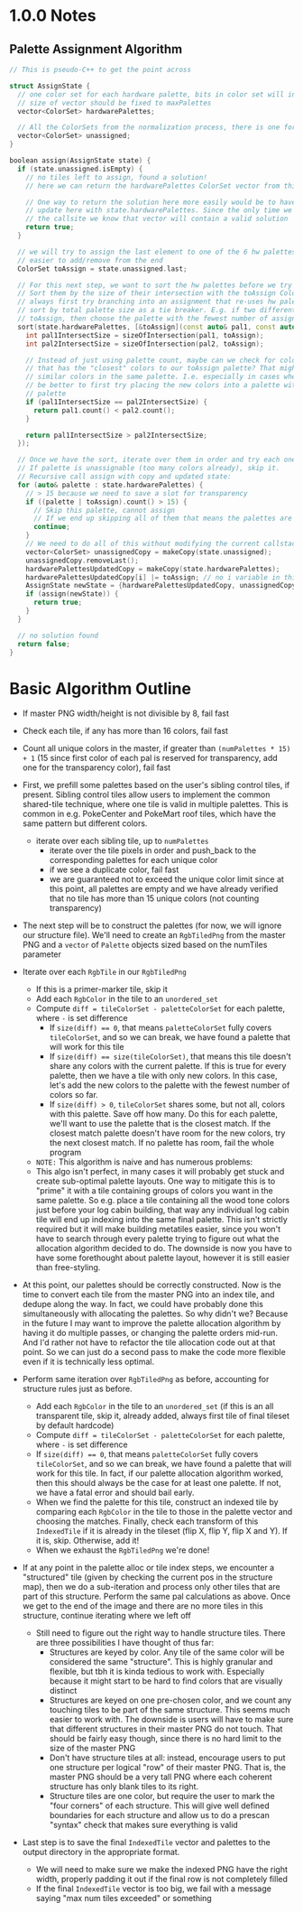 # 1.0.0 Notes

## Palette Assignment Algorithm
```C++
// This is pseudo-C++ to get the point across

struct AssignState {
  // one color set for each hardware palette, bits in color set will indicate which colors this HW will have
  // size of vector should be fixed to maxPalettes
  vector<ColorSet> hardwarePalettes;

  // All the ColorSets from the normalization process, there is one for each normalized tile
  vector<ColorSet> unassigned;
}

boolean assign(AssignState state) {
  if (state.unassigned.isEmpty) {
    // no tiles left to assign, found a solution!
    // here we can return the hardwarePalettes ColorSet vector from this stack frame's state struct, it is the solution

    // One way to return the solution here more easily would be to have assign take a `vector<ColorSet>& soln' that we
    // update here with state.hardwarePalettes. Since the only time we hit this branch is when a solution is found, at
    // the callsite we know that vector will contain a valid solution
    return true;
  }

  // we will try to assign the last element to one of the 6 hw palettes, last because it is a vector so
  // easier to add/remove from the end
  ColorSet toAssign = state.unassigned.last;

  // For this next step, we want to sort the hw palettes before we try iterating.
  // Sort them by the size of their intersection with the toAssign ColorSet. Effectively, this means that we will
  // always first try branching into an assignment that re-uses hw palettes more effectively. We can also secondarily
  // sort by total palette size as a tie breaker. E.g. if two different palettes have an intersection size of 1 with
  // toAssign, then choose the palette with the fewest number of assignments.
  sort(state.hardwarePalettes, [&toAssign](const auto& pal1, const auto& pal2){
    int pal1IntersectSize = sizeOfIntersection(pal1, toAssign);
    int pal2IntersectSize = sizeOfIntersection(pal2, toAssign);

    // Instead of just using palette count, maybe can we check for color distance here and try to choose the palette
    // that has the "closest" colors to our toAssign palette? That might be a good heuristic for attempting to keep
    // similar colors in the same palette. I.e. especially in cases where there are no palette intersections, it may
    // be better to first try placing the new colors into a palette with similar colors rather than into the smallest
    // palette
    if (pal1IntersectSize == pal2IntersectSize) {
      return pal1.count() < pal2.count();
    }

    return pal1IntersectSize > pal2IntersectSize;
  });

  // Once we have the sort, iterate over them in order and try each one, making a recursive call.
  // If palette is unassignable (too many colors already), skip it.
  // Recursive call assign with copy and updated state:
  for (auto& palette : state.hardwarePalettes) {
    // > 15 because we need to save a slot for transparency
    if ((palette | toAssign).count() > 15) {
      // Skip this palette, cannot assign
      // If we end up skipping all of them that means the palettes are all too full and we cannot assign this tile
      continue;
    }
    // We need to do all of this without modifying the current callstack's state variable, so make copies
    vector<ColorSet> unassignedCopy = makeCopy(state.unassigned);
    unassignedCopy.removeLast();
    hardwarePalettesUpdatedCopy = makeCopy(state.hardwarePalettes);
    hardwarePalettesUpdatedCopy[i] |= toAssign; // no i variable in this loop, translate to regular for loop
    AssignState newState = {hardwarePalettesUpdatedCopy, unassignedCopy};
    if (assign(newState)) {
      return true;
    }
  }

  // no solution found
  return false;
}
```

# Basic Algorithm Outline

+ If master PNG width/height is not divisible by 8, fail fast

+ Check each tile, if any has more than 16 colors, fail fast

+ Count all unique colors in the master, if greater than `(numPalettes * 15) + 1` (15 since first color of each pal
  is reserved for transparency, add one for the transparency color), fail fast

+ First, we prefill some palettes based on the user's sibling control tiles, if present. Sibling control tiles allow
  users to implement the common shared-tile technique, where one tile is valid in multiple palettes. This is common in
  e.g. PokeCenter and PokeMart roof tiles, which have the same pattern but different colors.
    + iterate over each sibling tile, up to `numPalettes`
        + iterate over the tile pixels in order and push_back to the corresponding palettes for each unique color
        + if we see a duplicate color, fail fast
        + we are guaranteed not to exceed the unique color limit since at this point, all palettes are empty and we have
          already verified that no tile has more than 15 unique colors (not counting transparency)

+ The next step will be to construct the palettes (for now, we will ignore our structure file). We'll need to create
  an `RgbTiledPng` from the master PNG and a `vector` of `Palette` objects sized based on the numTiles parameter

+ Iterate over each `RgbTile` in our `RgbTiledPng`
    + If this is a primer-marker tile, skip it
    + Add each `RgbColor` in the tile to an `unordered_set`
    + Compute `diff = tileColorSet - paletteColorSet` for each palette, where `-` is set difference
        + If `size(diff) == 0`, that means `paletteColorSet` fully covers `tileColorSet`, and so we can break, we have
          found a palette that will work for this tile
        + If `size(diff) == size(tileColorSet)`, that means this tile doesn't share any colors with the current palette.
          If this is true for every palette, then we have a tile with only new colors. In this case, let's add the new
          colors to the palette with the fewest number of colors so far.
        + If `size(diff) > 0`, `tileColorSet` shares some, but not all, colors with this palette. Save off how many. Do
          this for each palette, we'll want to use the palette that is the closest match. If the closest match palette
          doesn't have room for the new colors, try the next closest match. If no palette has room, fail the whole
          program
    + `NOTE:` This algorithm is naive and has numerous problems:
    + This algo isn't perfect, in many cases it will probably get stuck and create sub-optimal palette layouts. One way
      to mitigate this is to "prime" it with a tile containing groups of colors you want in the same palette. So e.g.
      place a tile containing all the wood tone colors just before your log cabin building, that way any individual log
      cabin tile will end up indexing into the same final palette. This isn't strictly required but it will make
      building metatiles easier, since you won't have to search through every palette trying to figure out what the
      allocation algorithm decided to do. The downside is now you have to have some forethought about palette layout,
      however it is still easier than free-styling.

+ At this point, our palettes should be correctly constructed. Now is the time to convert each tile from the master PNG
  into an index tile, and dedupe along the way. In fact, we could have probably done this simultaneously with allocating
  the palettes. So why didn't we? Because in the future I may want to improve the palette allocation algorithm by having
  it do multiple passes, or changing the palette orders mid-run. And I'd rather not have to refactor the tile allocation
  code out at that point. So we can just do a second pass to make the code more flexible even if it is technically less
  optimal.

+ Perform same iteration over `RgbTiledPng` as before, accounting for structure rules just as before.
    + Add each `RgbColor` in the tile to an `unordered_set` (if this is an all transparent tile, skip it, already added,
      always first tile of final tileset by default hardcode)
    + Compute `diff = tileColorSet - paletteColorSet` for each palette, where `-` is set difference
    + If `size(diff) == 0`, that means `paletteColorSet` fully covers `tileColorSet`, and so we can break, we have
      found a palette that will work for this tile. In fact, if our palette allocation algorithm worked, then this
      should always be the case for at least one palette. If not, we have a fatal error and should bail early.
    + When we find the palette for this tile, construct an indexed tile by comparing each `RgbColor` in the tile to
      those in the palette vector and choosing the matches. Finally, check each transform of this `IndexedTile` if it is
      already in the tileset (flip X, flip Y, flip X and Y). If it is, skip. Otherwise, add it!
    + When we exhaust the `RgbTiledPng` we're done!

+ If at any point in the palette alloc or tile index steps, we encounter a "structured" tile (given by checking the
  current pos in the structure map), then we do a sub-iteration and process only other tiles that are part of this
  structure. Perform the same pal calculations as above. Once we get to the end of the image and there are no more tiles
  in this structure, continue iterating where we left off
    + Still need to figure out the right way to handle structure tiles. There are three possibilities I have thought of
      thus far:
        + Structures are keyed by color. Any tile of the same color will be considered the same "structure". This is
          highly granular and flexible, but tbh it is kinda tedious to work with. Especially because it might start to
          be hard to find colors that are visually distinct
        + Structures are keyed on one pre-chosen color, and we count any touching tiles to be part of the same
          structure. This seems much easier to work with. The downside is users will have to make sure that different
          structures in their master PNG do not touch. That should be fairly easy though, since there is no hard limit
          to the size of the master PNG
        + Don't have structure tiles at all: instead, encourage users to put one structure per logical "row" of their
          master PNG. That is, the master PNG should be a very tall PNG where each coherent structure has only blank
          tiles to its right.
        + Structure tiles are one color, but require the user to mark the "four corners" of each structure. This will
          give well defined boundaries for each structure and allow us to do a prescan "syntax" check that makes sure
          everything is valid

+ Last step is to save the final `IndexedTile` vector and palettes to the output directory in the appropriate format.
    + We will need to make sure we make the indexed PNG have the right width, properly padding it out if the final row
      is not completely filled
    + If the final `IndexedTile` vector is too big, we fail with a message saying "max num tiles exceeded" or something
